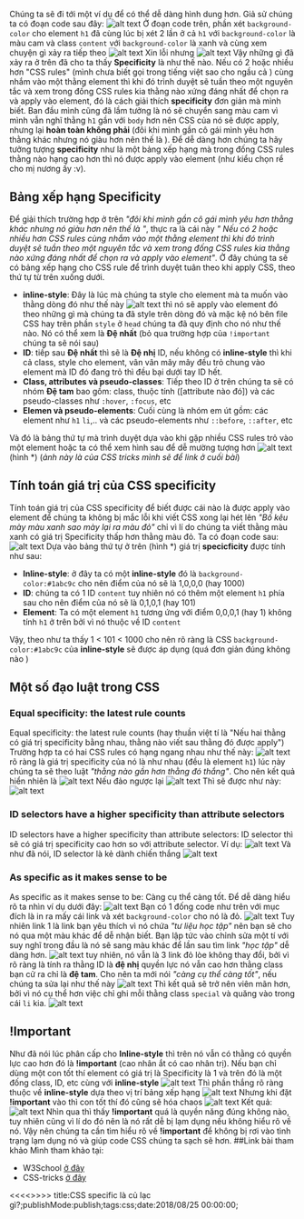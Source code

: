 Chúng ta sẽ đi tới một ví dụ để có thể dễ dàng hình dung hơn. Giả sử chúng ta có đoạn code sau đây:
![alt text](https://s3-ap-southeast-1.amazonaws.com/kipalog.com/y8h2jw8nyi_image.png)
Ở đoạn code trên, phần xét `background-color` cho element `h1` đã cùng lúc bị xét 2 lần ở cả `h1` với `background-color` là màu cam và class `content` với `background-color` là xanh và cùng xem chuyện gì xảy ra tiếp theo
![alt text](https://s3-ap-southeast-1.amazonaws.com/kipalog.com/sycq1mugu2_image.png)
Xin lỗi nhưng <i class='em em-laughing'></i>
![alt text](https://s3-ap-southeast-1.amazonaws.com/kipalog.com/5yse1eujwd_image.png)
 Vậy những gì đã xảy ra ở trên đã cho ta thấy **Specificity** là như thế nào. Nếu có 2 hoặc nhiều hơn "CSS rules" (mình chưa biết gọi trong tiếng việt sao cho ngầu cả <i class='em em-laughing'></i>)  cùng nhắm vào một thằng element thì khi đó trình duyệt sẽ tuần theo một nguyên tắc và xem trong đống CSS rules kia thằng nào xứng đáng nhất để chọn ra và apply vào element, đó là cách giải thích **specificity** đơn giản mà mình biết. Ban đầu mình cũng đã lầm tưởng là nó sẽ chuyển sang màu cam vì mình vẫn nghĩ thằng `h1` gần với `body` hơn nên CSS của nó sẽ được apply, nhưng lại **hoàn toàn không phải** (đôi khi mình gần cô gái mình yêu hơn thằng khác nhưng nó giàu hơn nên thế là <i class='em em-sob'></i>). Để dễ dàng hơn chúng ta hãy tưởng tượng **specificity** như là một bảng xếp hạng mà trong đống CSS rules thằng nào hạng cao hơn thì nó được apply vào element (như kiểu chọn rể cho mị nương ấy :v).
## Bảng xếp hạng Specificity 
Để giải thích trường hợp ở trên *"đôi khi mình gần cô gái mình yêu hơn thằng khác nhưng nó giàu hơn nên thế là <i class='em em-sob'></i>"*, thực ra là cái này *" Nếu có 2 hoặc nhiều hơn CSS rules cùng nhắm vào một thằng element thì khi đó trình duyệt sẽ tuần theo một nguyên tắc và xem trong đống CSS rules kia thằng nào xứng đáng nhất để chọn ra và apply vào element"*. Ở đây chúng ta sẽ có bảng xếp hạng cho CSS rule để trình duyệt tuân theo khi apply CSS, theo thứ tự từ trên xuống dưới.
* **inline-style**: Đây là lúc mà chúng ta style cho element mà ta muốn vào thằng dòng đó như thế này
![alt text](https://s3-ap-southeast-1.amazonaws.com/kipalog.com/b0wss1m05a_image.png)  thì nó sẽ apply vào element đó theo những gì mà chúng ta đã style trên dòng đó và mặc kệ nó bên file CSS hay trên phần `style` ở `head` chúng ta đã quy định cho nó như thế nào. Nó có thể xem là **Đệ nhất** (bỏ qua trường hợp của `!important` chúng ta sẽ nói sau)
* **ID**: tiếp sau **Đệ nhất** thì sẽ là **Đệ nhị** ID, nếu không có **inline-style** thì khi cả class, style cho element, vân vân mây mây đều trỏ chung vào element mà ID đó đang trỏ thì đều bại dưới tay ID hết.
* **Class,  attributes và pseudo-classes**: Tiếp theo ID ở trên chúng ta sẽ có nhóm **Đệ tam** bao gồm: class, thuộc tính ([attribute nào đó]) và các pseudo-classes như `:hover`, `:focus`, etc
* **Elemen và pseudo-elements**: Cuối cùng là nhóm em út gồm: các element như `h1` `li`,.. và các pseudo-elements như `::before`, `::after`, etc

Và đó là bảng thứ tự mà trình duyệt dựa vào khi gặp nhiều CSS rules trỏ vào một element hoặc ta có thể xem hình sau để dễ mường tượng hơn
![alt text](https://s3-ap-southeast-1.amazonaws.com/kipalog.com/pw01w8t5hy_image.png)
(hình \*)
(*ảnh này là của CSS tricks mình sẽ để link ở cuối bài*)
## Tính toán giá trị của CSS specificity
Tính toán giá trị của CSS specificity để biết được cái nào là được apply vào element để chúng ta không bị mắc lỗi khi viết CSS xong lại hét lên *"Bố kêu mày màu xanh sao mày lại ra màu đỏ"* chỉ vì lí do chúng ta viết thằng màu xanh có giá trị Specificity thấp hơn thằng màu đỏ. 
Ta có đoạn code sau:
![alt text](https://s3-ap-southeast-1.amazonaws.com/kipalog.com/3jx3tlud39_image.png)
Dựa vào bảng thứ tự ở trên (hình \*) giá trị **specicficity** được tính như sau:
* **Inline-style**: ở đây ta có một **inline-style** đó là `background-color:#1abc9c` cho nên điểm của nó sẽ là 1,0,0,0 (hay 1000) 
* **ID**: chúng ta có 1 ID `content` tuy nhiên nó có thêm một element `h1` phía sau cho nên điểm của nó sẽ là 0,1,0,1 (hay 101)
* **Element**: Ta có một element `h1` tương ứng với điểm 0,0,0,1 (hay 1) không tính `h1` ở trên bởi vì nó thuộc về ID `content`

Vậy, theo như ta thấy 1 < 101 < 1000 cho nên rõ ràng là CSS `background-color:#1abc9c` của **inline-style** sẽ được áp dụng (quá đơn giản đúng không nào <i class='em em-laughing'></i>)

## Một số đạo luật trong CSS
### Equal specificity: the latest rule counts
Equal specificity: the latest rule counts (hay thuần việt tí là "Nếu hai thằng có giá trị specificity bằng nhau, thằng nào viết sau thằng đó được apply")
Trường hợp ta có hai CSS rules có hạng ngang nhau như thế này:
![alt text](https://s3-ap-southeast-1.amazonaws.com/kipalog.com/ib6tftqol6_image.png) rõ ràng là giá trị specificity của nó là như nhau (đều là element `h1`) lúc này chúng ta sẽ theo luật *"thằng nào gần hơn thằng đó thắng"*. Cho nên kết quả hiển nhiên là
![alt text](https://s3-ap-southeast-1.amazonaws.com/kipalog.com/hvzq2hb1lm_image.png)
Nếu đảo ngược lại
![alt text](https://s3-ap-southeast-1.amazonaws.com/kipalog.com/m8fwh0p00u_image.png)
Thì sẽ được như này:
![alt text](https://s3-ap-southeast-1.amazonaws.com/kipalog.com/bog84cujph_image.png)
### ID selectors have a higher specificity than attribute selectors
ID selectors have a higher specificity than attribute selectors: ID selector thì sẽ có giá trị specificity cao hơn so với attribute selector. Ví dụ:
![alt text](https://s3-ap-southeast-1.amazonaws.com/kipalog.com/isyodl9nn8_image.png) Và như đã nói, ID selector là kẻ dành chiến thắng
![alt text](https://s3-ap-southeast-1.amazonaws.com/kipalog.com/d24if98gtp_image.png)
### As specific as it makes sense to be
 As specific as it makes sense to be: Càng cụ thể càng tốt. Để dễ dàng hiểu rõ ta nhìn ví dụ dưới đây:
 ![alt text](https://s3-ap-southeast-1.amazonaws.com/kipalog.com/s5s0u27ygx_image.png)
 Bạn có 1 đống code như trên với mục đích là in ra mấy cái link và xét `background-color` cho nó là đỏ.
 ![alt text](https://s3-ap-southeast-1.amazonaws.com/kipalog.com/satt8swhte_image.png)
 Tuy nhiên link 1 là link bạn yêu thích vì nó chứa *"tư liệu học tập"* nên bạn sẽ cho nó qua một màu khác để dễ nhận biết. Bạn lập tức vào chỉnh sửa một tí với suy nghĩ trong đầu là nó sẽ sang màu khác để lần sau tìm link *"học tập"* dễ dàng hơn.
 ![alt text](https://s3-ap-southeast-1.amazonaws.com/kipalog.com/eux2mwhtxe_image.png)
 tuy nhiên, nó vẫn là 3 link đỏ lòe không thay đổi, bởi vì rõ ràng là tính ra thằng ID là **đệ nhị** quyền lực nó vẫn cao hơn thằng class bạn cử ra chỉ là **đệ tam**. Cho nên ta mới nói *"càng cụ thể càng tốt"*, nếu chúng ta sửa lại như thế này
 ![alt text](https://s3-ap-southeast-1.amazonaws.com/kipalog.com/xa55r62jg_image.png)
 Thì kết quả sẽ trở nên viên mãn hơn, bởi vì nó cụ thể hơn việc chỉ ghi mỗi thằng class `special` và quăng vào trong cái `li` kia.
 ![alt text](https://s3-ap-southeast-1.amazonaws.com/kipalog.com/6o6d9bijl7_image.png)
## !Important
Như đã nói lúc phân cấp cho **Inline-style** thì trên nó vẫn có thằng có quyền lực cao hơn đó là **!important** (cao nhân ắt có cao nhân trị). Nếu bạn chỉ dùng một con tốt thí element có giá trị là Specificity là 1 và trên đó là một đống class, ID, etc cùng với **inline-style**
![alt text](https://s3-ap-southeast-1.amazonaws.com/kipalog.com/rzp9ez4kvw_image.png)
Thì phần thắng rõ ràng thuộc về **inline-style** dựa theo vị trí bảng xếp hạng
![alt text](https://s3-ap-southeast-1.amazonaws.com/kipalog.com/e4ntg4badc_image.png)
Nhưng khi đặt **!important** vào thì con tốt thí đó cũng sẽ hóa chaos
![alt text](https://s3-ap-southeast-1.amazonaws.com/kipalog.com/uxclepdvf0_image.png)
Kết quả:
![alt text](https://s3-ap-southeast-1.amazonaws.com/kipalog.com/ujqbqybh51_image.png)
Nhìn qua thì thấy **!important** quá là quyền năng đúng không nào, tuy nhiên cũng vì lí do đó nên là nó rất dễ bị lạm dụng nếu không hiểu rõ về nó. Vậy nên chúng ta cần tìm hiểu rõ về **!important** để không bị rơi vào tình trạng lạm dụng nó và giúp code CSS chúng ta sạch sẽ hơn.
##Link bài tham khảo
Mình tham khảo tại:
* W3School [ở đây](https://www.w3schools.com/css/css_specificity.asp)
* CSS-tricks [ở đây](https://css-tricks.com/specifics-on-css-specificity/)

<<<<<Blog-Meta-Data>>>>>
title:CSS specific là củ lạc gì?;publishMode:publish;tags:css;date:2018/08/25 00:00:00;